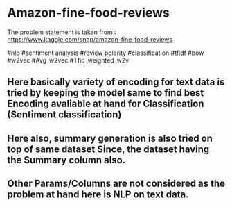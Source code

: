 # Amazon-fine-food-reviews

The problem statement is taken from : https://www.kaggle.com/snap/amazon-fine-food-reviews


 #nlp #sentiment analysis #review polarity #classification #tfidf #bow #w2vec #Avg_w2vec #Tfid_weighted_w2v

## Here basically variety of encoding for text data is tried by keeping the model same to find best Encoding avaliable at hand for Classification (Sentiment classification)

## Here also, summary generation is also tried on top of same dataset Since, the dataset having the Summary column also.

## Other Params/Columns are not considered as the problem at hand here is NLP on text data.
